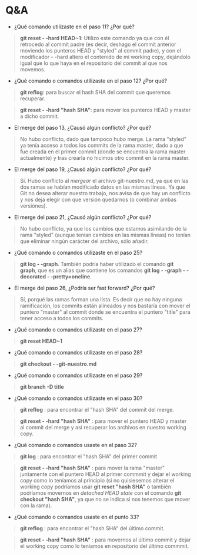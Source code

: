 # Q&A

* ¿Qué comando utilizaste en el paso 11? ¿Por qué?

> **git reset - -hard HEAD~1**: Utilizo este comando ya que con él retrocedo al commit padre (es decir, deshago el commit anterior moviendo los punteros HEAD y "styled" al commit padre), y con el modificador - -hard altero el contenido de mi working copy, dejándolo igual que lo que haya en el repositorio del commit al que nos movemos.


* ¿Qué comando o comandos utilizaste en el paso 12? ¿Por qué?

> **git reflog**: para buscar el hash SHA del commit que queremos recuperar.

> **git reset - -hard "hash SHA"**: para mover los punteros HEAD y master a dicho commit.


* El merge del paso 13, ¿Causó algún conflicto? ¿Por qué?

> No hubo conflicto, dado que tampoco hubo merge. La rama "styled" ya tenía acceso a todos los commits de la rama master, dado a que fue creada en el primer commit (donde se encuentra la rama master actualmente) y tras crearla no hicimos otro commit en la rama master.


* El merge del paso 19, ¿Causó algún conflicto? ¿Por qué?

> Sí. Hubo conflicto al *mergear* el archivo git-nuestro.md, ya que en las dos ramas se habían modificado datos en las mismas líneas. Ya que Git no desea alterar nuestro trabajo, nos avisa de que hay un conflicto y nos deja elegir con que versión quedarnos (o combinar ambas versiónes).


* El merge del paso 21, ¿Causó algún conflicto? ¿Por qué?

> No hubo conflicto, ya que los cambios que estamos asimilando de la rama "styled" (aunque tenían cambios en las mismas líneas) no tenían que eliminar ningún carácter del archivo, sólo añadir.


* ¿Qué comando o comandos utilizaste en el paso 25?

> **git log - -graph**. También podría haber utilizado el comando **git graph**, que es un alias que contiene los comandos **git log - -graph - -decorated - -pretty=oneline**.


* El merge del paso 26, ¿Podría ser fast forward? ¿Por qué?

> Sí, porqué las ramas forman una lista. Es decir que no hay ninguna ramificación, los commits están alineados y nos bastaría con mover el puntero "master" al commit donde se encuentra el puntero "title" para tener acceso a todos los commits.


* ¿Qué comando o comandos utilizaste en el paso 27?

> **git reset HEAD~1**


* ¿Qué comando o comandos utilizaste en el paso 28?

> **git checkout - -git-nuestro.md**


* ¿Qué comando o comandos utilizaste en el paso 29?

> **git branch -D title**


* ¿Qué comando o comandos utilizaste en el paso 30?

> **git reflog** : para encontrar el "hash SHA" del commit del merge.

> **git reset - -hard "hash SHA"** : para mover el puntero HEAD y master al commit del merge y así recuperar los archivos en nuestro working copy.


* ¿Qué comando o comandos usaste en el paso 32?

> **git log** : para encontrar el "hash SHA" del primer commit

> **git reset - -hard "hash SHA"** : para mover la rama "master" juntamente con el puntero HEAD al primer commmit y dejar el working copy como lo teníamos al principio (si no quisiesemos alterar el working copy podríamos usar **git reset "hash SHA"** o también podríamos movernos en *detached HEAD state* con el comando **git checkout "hash SHA"**, ya que no se indica si nos tenemos que mover con la rama).


* ¿Qué comando o comandos usaste en el punto 33?

> **git reflog** : para encontrar el "hash SHA" del último commit.

> **git reset - -hard "hash SHA"** : para movernos al último commit y dejar el working copy como lo teníamos en repositorio del último commmit.



